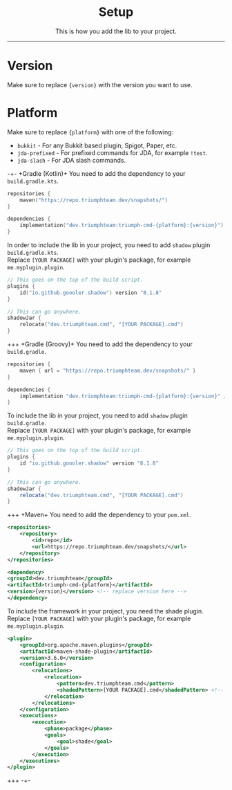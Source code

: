 <center><h1>Setup</h1></center>
<center><p>This is how you add the lib to your project.</p></center>

---

# Version

Make sure to replace `{version}` with the version you want to use.

# Platform

Make sure to replace `{platform}` with one of the following:

* `bukkit` - For any Bukkit based plugin, Spigot, Paper, etc.
* `jda-prefixed` - For prefixed commands for JDA, for example `!test`.
* `jda-slash` - For JDA slash commands.

-+-
+Gradle (Kotlin)+
You need to add the dependency to your `build.gradle.kts`.

```kotlin
repositories {
    maven("https://repo.triumphteam.dev/snapshots/")
}

dependencies {
    implementation("dev.triumphteam:triumph-cmd-{platform}:{version}") // Replace version here 
}
```

In order to include the lib in your project, you need to add `shadow` plugin `build.gradle.kts`.  
Replace `[YOUR PACKAGE]` with your plugin's package, for example `me.myplugin.plugin`.

```kotlin
// This goes on the top of the build script.
plugins {
    id("io.github.goooler.shadow") version "8.1.8"
}

// This can go anywhere.
shadowJar {
    relocate("dev.triumphteam.cmd", "[YOUR PACKAGE].cmd")
}
```

+++
+Gradle (Groovy)+
You need to add the dependency to your `build.gradle`.

```groovy
repositories {
    maven { url = "https://repo.triumphteam.dev/snapshots/" }
}

dependencies {
    implementation "dev.triumphteam:triumph-cmd-{platform}:{version}" // Replace version here 
}
```

To include the lib in your project, you need to add `shadow` plugin `build.gradle`.  
Replace `[YOUR PACKAGE]` with your plugin's package, for example `me.myplugin.plugin`.

```groovy
// This goes on the top of the build script.
plugins {
    id "io.github.goooler.shadow" version "8.1.8"
}

// This can go anywhere.
shadowJar {
    relocate("dev.triumphteam.cmd", "[YOUR PACKAGE].cmd")
}
```

+++
+Maven+
You need to add the dependency to your `pom.xml`.

```xml
<repositories>
    <repository>
        <id>repo</id>
        <url>https://repo.triumphteam.dev/snapshots/</url>
    </repository>
</repositories>

<dependency>
<groupId>dev.triumphteam</groupId>
<artifactId>triumph-cmd-{platform}</artifactId>
<version>{version}</version> <!-- replace version here -->
</dependency>
```

To include the framework in your project, you need the shade plugin.  
Replace `[YOUR PACKAGE]` with your plugin's package, for example `me.myplugin.plugin`.

```xml
<plugin>
    <groupId>org.apache.maven.plugins</groupId>
    <artifactId>maven-shade-plugin</artifactId>
    <version>3.6.0</version>
    <configuration>
        <relocations>
            <relocation>
                <pattern>dev.triumphteam.cmd</pattern>
                <shadedPattern>[YOUR PACKAGE].cmd</shadedPattern> <!-- Replace package here -->
            </relocation>
        </relocations>
    </configuration>
    <executions>
        <execution>
            <phase>package</phase>
            <goals>
                <goal>shade</goal>
            </goals>
        </execution>
    </executions>
</plugin>
```
+++
-+-
